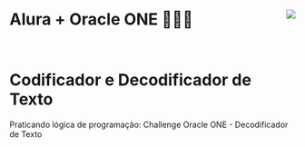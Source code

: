 # Alura + Oracle ONE 👩🏻‍💻  <img align="right" src="https://cursos.alura.com.br/assets/images/certificates/new/logo/oracle-one-logo.png"><br><br> 

# Codificador e Decodificador de Texto
Praticando lógica de programação: Challenge Oracle ONE - Decodificador de Texto
